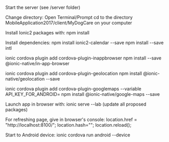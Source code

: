 Start the server (see /server folder)

Change directory:
Open Terminal/Prompt
cd to the directory MobileApplication2017/client/MyDogCare on your computer

Install Ionic2 packages with:
npm install

Install dependencies:
npm install ionic2-calendar --save
npm install --save intl

ionic cordova plugin add cordova-plugin-inappbrowser
npm install --save @ionic-native/in-app-browser

ionic cordova plugin add cordova-plugin-geolocation
npm install @ionic-native/geolocation --save

ionic cordova plugin add cordova-plugin-googlemaps --variable API_KEY_FOR_ANDROID=<YOUR KEY>
npm install @ionic-native/google-maps --save

Launch app in browser with:
ionic serve --lab
(update all proposed packages)

For refreshing page, give in browser's console:
location.href = "http://localhost:8100/"; location.hash=""; location.reload();

Start to Android device:
ionic cordova run android --device